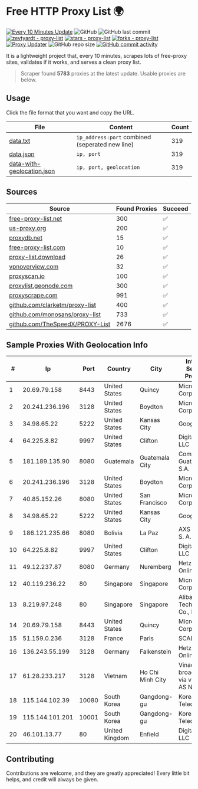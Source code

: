 
# Free HTTP Proxy List 🌍

[![Every 10 Minutes Update](https://github.com/mertguvencli/http-proxy-list/actions/workflows/main.yml/badge.svg?branch=main)](https://github.com/mertguvencli/http-proxy-list/actions/workflows/main.yml)
![GitHub](https://img.shields.io/github/license/mertguvencli/http-proxy-list)
![GitHub last commit](https://img.shields.io/github/last-commit/mertguvencli/http-proxy-list)
[![zevtyardt - proxy-list](https://img.shields.io/static/v1?label=zevtyardt&message=proxy-list&color=blue&logo=github)](https://github.com/zevtyardt/proxy-list "Go to GitHub repo")
[![stars - proxy-list](https://img.shields.io/github/stars/zevtyardt/proxy-list?style=social)](https://github.com/zevtyardt/proxy-list)
[![forks - proxy-list](https://img.shields.io/github/forks/zevtyardt/proxy-list?style=social)](https://github.com/zevtyardt/proxy-list)
[![Proxy Updater](https://github.com/zevtyardt/proxy-list/workflows/Proxy%20Updater/badge.svg)](https://github.com/zevtyardt/proxy-list/actions?query=workflow:"Proxy+Updater")
![GitHub repo size](https://img.shields.io/github/repo-size/zevtyardt/proxy-list)
[![GitHub commit activity](https://img.shields.io/github/commit-activity/m/zevtyardt/proxy-list?logo=commits)](https://github.com/zevtyardt/proxy-list/commits/main)

It is a lightweight project that, every 10 minutes, scrapes lots of free-proxy sites, validates if it works, and serves a clean proxy list.

> Scraper found **5783** proxies at the latest update. Usable proxies are below.

## Usage

Click the file format that you want and copy the URL.

|File|Content|Count|
|----|-------|-----|
|[data.txt](https://raw.githubusercontent.com/mertguvencli/http-proxy-list/main/proxy-list/data.txt)|`ip_address:port` combined (seperated new line)|319|
|[data.json](https://raw.githubusercontent.com/mertguvencli/http-proxy-list/main/proxy-list/data.json)|`ip, port`|319|
|[data-with-geolocation.json](https://raw.githubusercontent.com/mertguvencli/http-proxy-list/main/proxy-list/data-with-geolocation.json)|`ip, port, geolocation`|319|

## Sources

|Source|Found Proxies|Succeed|
|------|-------------|-------|
|[free-proxy-list.net](https://free-proxy-list.net)|300|✅|
|[us-proxy.org](https://www.us-proxy.org)|200|✅|
|[proxydb.net](http://proxydb.net)|15|✅|
|[free-proxy-list.com](https://free-proxy-list.com/?page=&port=&type%5B%5D=http&type%5B%5D=https&up_time=0&search=Search)|10|✅|
|[proxy-list.download](https://www.proxy-list.download/HTTP)|26|✅|
|[vpnoverview.com](https://vpnoverview.com/privacy/anonymous-browsing/free-proxy-servers)|32|✅|
|[proxyscan.io](https://www.proxyscan.io)|100|✅|
|[proxylist.geonode.com](https://proxylist.geonode.com/api/proxy-list?limit=300&page=1&sort_by=lastChecked&sort_type=desc&protocols=http,https)|300|✅|
|[proxyscrape.com](https://api.proxyscrape.com/v2/?request=displayproxies&protocol=http&timeout=10000&country=all&ssl=all&anonymity=all)|991|✅|
|[github.com/clarketm/proxy-list](https://raw.githubusercontent.com/clarketm/proxy-list/master/proxy-list-raw.txt)|400|✅|
|[github.com/monosans/proxy-list](https://raw.githubusercontent.com/monosans/proxy-list/main/proxies/http.txt)|733|✅|
|[github.com/TheSpeedX/PROXY-List](https://raw.githubusercontent.com/TheSpeedX/PROXY-List/master/http.txt)|2676|✅|


## Sample Proxies With Geolocation Info

|#|Ip|Port|Country|City|Internet Service Provider|
|-|--|----|-------|----|-------------------------|
|1|20.69.79.158|8443|United States|Quincy|Microsoft Corporation|
|2|20.241.236.196|3128|United States|Boydton|Microsoft Corporation|
|3|34.98.65.22|5222|United States|Kansas City|Google LLC|
|4|64.225.8.82|9997|United States|Clifton|DigitalOcean, LLC|
|5|181.189.135.90|8080|Guatemala|Guatemala City|Comcel Guatemala S.A.|
|6|20.241.236.196|3128|United States|Boydton|Microsoft Corporation|
|7|40.85.152.26|8080|United States|San Francisco|Microsoft Corporation|
|8|34.98.65.22|5222|United States|Kansas City|Google LLC|
|9|186.121.235.66|8080|Bolivia|La Paz|AXS Bolivia S. A.|
|10|64.225.8.82|9997|United States|Clifton|DigitalOcean, LLC|
|11|49.12.237.87|8080|Germany|Nuremberg|Hetzner Online GmbH|
|12|40.119.236.22|80|Singapore|Singapore|Microsoft Corporation|
|13|8.219.97.248|80|Singapore|Singapore|Alibaba (US) Technology Co., Ltd.|
|14|20.69.79.158|8443|United States|Quincy|Microsoft Corporation|
|15|51.159.0.236|3128|France|Paris|SCALEWAY|
|16|136.243.55.199|3128|Germany|Falkenstein|Hetzner Online GmbH|
|17|61.28.233.217|3128|Vietnam|Ho Chi Minh City|Vinadata broadcast via vinagame AS Number|
|18|115.144.102.39|10080|South Korea|Gangdong-gu|Korea Telecom|
|19|115.144.101.201|10001|South Korea|Gangdong-gu|Korea Telecom|
|20|46.101.13.77|80|United Kingdom|Enfield|DigitalOcean, LLC|



## Contributing

Contributions are welcome, and they are greatly appreciated! Every
little bit helps, and credit will always be given.

